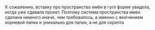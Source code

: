 К сожалению, вставку про пространство имён в гугл форме увидела, когда уже сдавала проект. Поэтому система пространства имен сделана немного иначе, чем требовалось, а именно с вкючением корневой папки и уникально для папки, а не для скрипта

